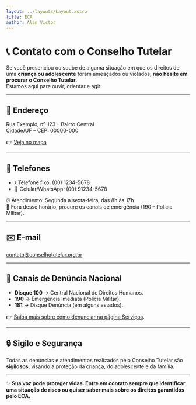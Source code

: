 ```yaml
---
layout: ../layouts/Layout.astro
title: ECA
author: Alan Victor
---
```


# 📞 Contato com o Conselho Tutelar

Se você presenciou ou soube de alguma situação em que os direitos de uma **criança ou adolescente** foram ameaçados ou violados, **não hesite em procurar o Conselho Tutelar**.  
Estamos aqui para ouvir, orientar e agir.

---

## 🏢 Endereço
Rua Exemplo, nº 123 – Bairro Central  
Cidade/UF – CEP: 00000-000  

👉 [Veja no mapa](#)

---

## 📱 Telefones
- 📞 Telefone fixo: (00) 1234-5678  
- 📱 Celular/WhatsApp: (00) 91234-5678  

⏰ Atendimento: Segunda a sexta-feira, das 8h às 17h  
📢 Fora desse horário, procure os canais de emergência (190 – Polícia Militar).  

---

## ✉️ E-mail
contato@conselhotutelar.org.br  

---

## 📢 Canais de Denúncia Nacional
- **Disque 100** → Central Nacional de Direitos Humanos.  
- **190** → Emergência imediata (Polícia Militar).  
- **181** → Disque Denúncia (em alguns estados).  

👉 [Saiba mais sobre como denunciar na página Serviços](#).  

---

## 🔒 Sigilo e Segurança
Todas as denúncias e atendimentos realizados pelo Conselho Tutelar são **sigilosos**, visando a proteção da criança, do adolescente e da família.  

---

✨ **Sua voz pode proteger vidas. Entre em contato sempre que identificar uma situação de risco ou quiser saber mais sobre os direitos garantidos pelo ECA.**